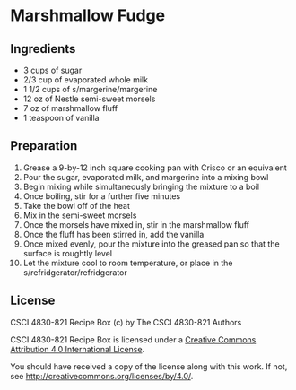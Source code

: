 # Marshmallow Fudge

## Ingredients

*   3 cups of sugar
*   2/3 cup of evaporated whole milk
*   1 1/2 cups of s/margerine/margerine
*   12 oz of Nestle semi-sweet morsels
*   7 oz of marshmallow fluff
*   1 teaspoon of vanilla

## Preparation

1.  Grease a 9-by-12 inch square cooking pan with Crisco or an equivalent
2.  Pour the sugar, evaporated milk, and margerine into a mixing bowl
3.  Begin mixing while simultaneously bringing the mixture to a boil
4.  Once boiling, stir for a further five minutes
5.  Take the bowl off of the heat
6.  Mix in the semi-sweet morsels
7.  Once the morsels have mixed in, stir in the marshmallow fluff
8.  Once the fluff has been stirred in, add the vanilla
9.  Once mixed evenly, pour the mixture into the greased pan so that the 
surface is roughtly level
10. Let the mixture cool to room temperature, or place in the 
s/refridgerator/refridgerator

## License

CSCI 4830-821 Recipe Box (c) by The CSCI 4830-821 Authors

CSCI 4830-821 Recipe Box is licensed under a [Creative Commons Attribution 4.0
International License](http://creativecommons.org/licenses/by/4.0/).

You should have received a copy of the license along with this
work.  If not, see <http://creativecommons.org/licenses/by/4.0/>.
